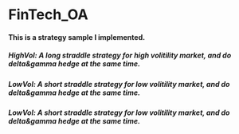 # FinTech_OA
#### This is a strategy sample I implemented. 
##### HighVol: A long straddle strategy for high volitility market, and do delta&gamma hedge at the same time. 

##### LowVol: A short straddle strategy for low volitility market, and do delta&gamma hedge at the same time. 

##### LowVol: A short straddle strategy for low volitility market, and do delta&gamma hedge at the same time. 
